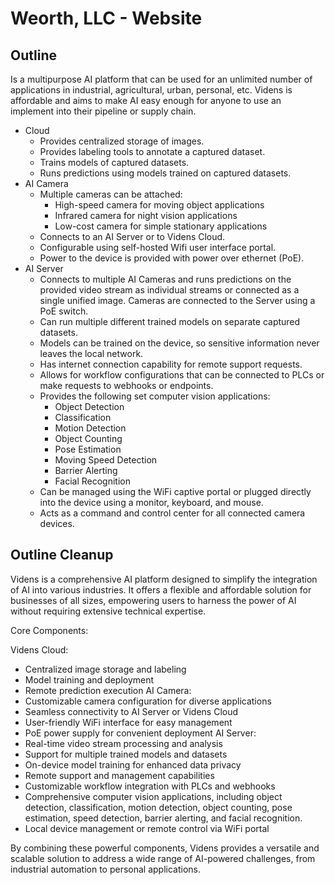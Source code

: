 # Weorth, LLC - Website

## Outline

Is a multipurpose AI platform that can be used for an unlimited number of applications in industrial, agricultural, urban, personal, etc.  Videns is affordable and aims to make AI easy enough for anyone to use an implement into their pipeline or supply chain.

* Cloud
  * Provides centralized storage of images.
  * Provides labeling tools to annotate a captured dataset.
  * Trains models of captured datasets.
  * Runs predictions using models trained on captured datasets.
* AI Camera
  * Multiple cameras can be attached:
    * High-speed camera for moving object applications
    * Infrared camera for night vision applications
    * Low-cost camera for simple stationary applications
  * Connects to an AI Server or to Videns Cloud.
  * Configurable using self-hosted Wifi user interface portal.
  * Power to the device is provided with power over ethernet (PoE).
* AI Server
  * Connects to multiple AI Cameras and runs predictions on the provided video stream as individual streams or connected as a single unified image.  Cameras are connected to the Server using a PoE switch.
  * Can run multiple different trained models on separate captured datasets.
  * Models can be trained on the device, so sensitive information never leaves the local network.
  * Has internet connection capability for remote support requests.
  * Allows for workflow configurations that can be connected to PLCs or make requests to webhooks or endpoints.
  * Provides the following set computer vision applications:
    * Object Detection
    * Classification
    * Motion Detection
    * Object Counting
    * Pose Estimation
    * Moving Speed Detection
    * Barrier Alerting
    * Facial Recognition
  * Can be managed using the WiFi captive portal or plugged directly into the device using a monitor, keyboard, and mouse.
  * Acts as a command and control center for all connected camera devices.

## Outline Cleanup

Videns is a comprehensive AI platform designed to simplify the integration of AI into various industries. It offers a flexible and affordable solution for businesses of all sizes, empowering users to harness the power of AI without requiring extensive technical expertise.

Core Components:

Videns Cloud:
- Centralized image storage and labeling
- Model training and deployment
- Remote prediction execution
AI Camera:
- Customizable camera configuration for diverse applications
- Seamless connectivity to AI Server or Videns Cloud
- User-friendly WiFi interface for easy management
- PoE power supply for convenient deployment
AI Server:
- Real-time video stream processing and analysis
- Support for multiple trained models and datasets
- On-device model training for enhanced data privacy
- Remote support and management capabilities
- Customizable workflow integration with PLCs and webhooks
- Comprehensive computer vision applications, including object detection, classification, motion detection, object counting, pose estimation, speed detection, barrier alerting, and facial recognition.
- Local device management or remote control via WiFi portal

By combining these powerful components, Videns provides a versatile and scalable solution to address a wide range of AI-powered challenges, from industrial automation to personal applications.

